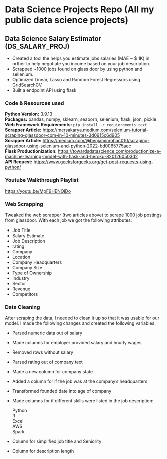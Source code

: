# Data Science Projects Repo (All my public data science projects)
## Data Science Salary Estimator (DS_SALARY_PROJ)
* Created a tool the helps you estimate jobs salaries (MAE ~ $ 1K) in orther to help negotiate you income based on your job description.
* Scrapped ~1000 jobs found on glass door by using python and sellenium.
* Optimized Linear, Lasso and Random Forest Regressors using GridSearchCV  
* Built a endpoint API using flask

### Code & Resources used
**Python Version:** 3.9.13  
**Packages:** pandas, numpy, sklearn, seaborn, selenium, flask, json, pickle  
**Web Framework Requirements:** ```pip install -r requierements.text```  
**Scrapper Article:** https://mersakarya.medium.com/selenium-tutorial-scraping-glassdoor-com-in-10-minutes-3d0915c6d905  
**Scrapper Article:** https://medium.com/@benjaminrohan010/scraping-glassdoor-using-selenium-and-python-2022-bd0065775aec  
**Flask Productionization:** https://towardsdatascience.com/productionize-a-machine-learning-model-with-flask-and-heroku-8201260503d2  
**API Request:** https://www.geeksforgeeks.org/get-post-requests-using-python/  

### Youtube Walkthrough Playlist
https://youtu.be/MpF9HENQjDo

### Web Scrapping
Tweaked the web scrapper (two articles above) to scrape 1000 job postings from glassdoor. With each job we got the following attributes:
* Job Title
* Salary Estimate
* Job Description
* rating
* Company
* Location
* Company Headquarters
* Company Size
* Type of Ownership
* Industry
* Sector
* Revenue
* Competitors

### Data Cleaning

After scraping the data, I needed to clean it up so that it was usable for our model. I made the following changes and created the following variables:

* Parsed numeric data out of salary
* Made columns for employer provided salary and hourly wages
* Removed rows without salary
* Parsed rating out of company text
* Made a new column for company state
* Added a column for if the job was at the company’s headquarters
* Transformed founded date into age of company
* Made columns for if different skills were listed in the job description:

   Python  
   R  
   Excel  
   AWS  
   Spark  
   
* Column for simplified job title and Seniority
* Column for description length


